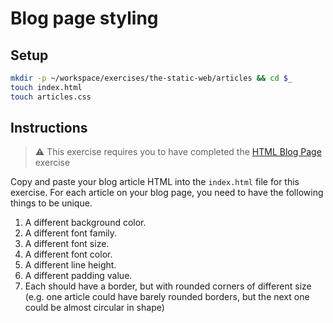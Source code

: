 # Blog page styling

## Setup

```bash
mkdir -p ~/workspace/exercises/the-static-web/articles && cd $_
touch index.html
touch articles.css
```

## Instructions

> :warning: This exercise requires you to have completed the [HTML Blog Page](SW_HTML_BLOG.md) exercise

Copy and paste your blog article HTML into the `index.html` file for this exercise. For each article on your blog page, you need to have the following things to be unique.

1. A different background color.
1. A different font family.
1. A different font size.
1. A different font color.
1. A different line height.
1. A different padding value.
1. Each should have a border, but with rounded corners of different size (e.g. one article could have barely rounded borders, but the next one could be almost circular in shape)